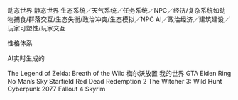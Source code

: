 动态世界
静态世界
生态系统／天气系统／任务系统／NPC／经济/复杂系统如动物捕食/群落交互/生态失衡/政治冲突/生态模拟／NPC AI／政治经济／建筑建设／玩家可塑性/玩家交互

性格体系

AI实时生成的


The Legend of Zelda: Breath of the Wild
梅尔沃放置
我的世界
GTA
Elden Ring
No Man’s Sky
Starfield
Red Dead Redemption 2
The Witcher 3: Wild Hunt
Cyberpunk 2077
Fallout 4
Skyrim


